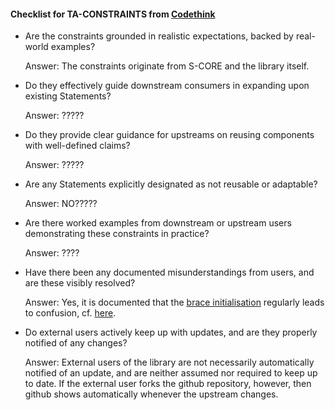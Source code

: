 #### Checklist for TA-CONSTRAINTS from [Codethink](https://codethinklabs.gitlab.io/trustable/trustable/print_page.html)

* Are the constraints grounded in realistic expectations, backed by real-world examples?

    Answer:  The constraints originate from S-CORE and the library itself.

* Do they effectively guide downstream consumers in expanding upon existing Statements?

    Answer:  ?????

* Do they provide clear guidance for upstreams on reusing components with well-defined claims?

    Answer:  ?????

* Are any Statements explicitly designated as not reusable or adaptable?

    Answer:  NO?????

* Are there worked examples from downstream or upstream users demonstrating these constraints in practice?

    Answer:  ????

* Have there been any documented misunderstandings from users, and are these visibly resolved?

    Answer:  Yes, it is documented that the [brace initialisation](https://json.nlohmann.me/home/faq/) regularly leads to confusion, cf. [here](https://github.com/nlohmann/json/issues/4898).

* Do external users actively keep up with updates, and are they properly notified of any changes?

    Answer:  External users of the library are not necessarily automatically notified of an update, and are neither assumed nor required to keep up to date. If the external user forks the github repository, however, then github shows automatically whenever the upstream changes.